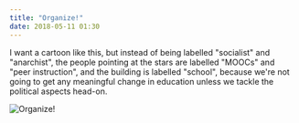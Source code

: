 ```yaml
---
title: "Organize!"
date: 2018-05-11 01:30
---
```


I want a cartoon like this,
but instead of being labelled "socialist" and "anarchist",
the people pointing at the stars are labelled "MOOCs" and "peer instruction",
and the building is labelled "school",
because we're not going to get any meaningful change in education
unless we tackle the political aspects head-on.

![Organize!]({{site.github.url}}/files/2018/05/organize.jpg)